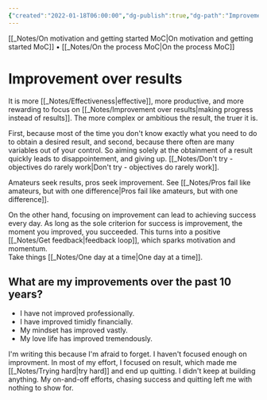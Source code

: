 ```yaml
---
{"created":"2022-01-18T06:00:00","dg-publish":true,"dg-path":"Improvement over results.md","permalink":"/improvement-over-results/","dgPassFrontmatter":true,"updated":"2024-12-22T16:24:07.312+01:00"}
---
```


[[_Notes/On motivation and getting started MoC\|On motivation and getting started MoC]] • [[_Notes/On the process MoC\|On the process MoC]] 
# Improvement over results
It is more [[_Notes/Effectiveness\|effective]], more productive, and more rewarding to focus on [[_Notes/Improvement over results\|making progress instead of results]]. The more complex or ambitious the result, the truer it is. 

First, because most of the time you don't know exactly what you need to do to obtain a desired result, and second, because there often are many variables out of your control.
So aiming solely at the obtainment of a result quickly leads to disappointement, and giving up. [[_Notes/Don't try - objectives do rarely work\|Don't try - objectives do rarely work]].

Amateurs seek results, pros seek improvement. See [[_Notes/Pros fail like amateurs, but with one difference\|Pros fail like amateurs, but with one difference]].

On the other hand, focusing on improvement can lead to achieving success every day. As long as the sole criterion for success is improvement, the moment you improved, you succeeded. This turns into a positive [[_Notes/Get feedback\|feedback loop]], which sparks motivation and momentum.  
Take things [[_Notes/One day at a time\|One day at a time]].

## What are my improvements over the past 10 years?
- I have not improved professionally.
- I have improved timidly financially.
- My mindset has improved vastly.
- My love life has improved tremendously.

I'm writing this because I'm afraid to forget. 
I haven't focused enough on improvment. In most of my effort, I focused on result, which made me [[_Notes/Trying hard\|try hard]] and end up quitting. I didn't keep at building anything. My on-and-off efforts, chasing success and quitting left me with nothing to show for.